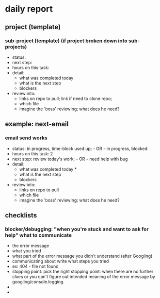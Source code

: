 # daily report

## project (template)
### sub-project (template) (if project broken down into sub-projects)
* status: 
* next step:
* hours on this task: 
* detail: 
  * what was completed today
  * what is the next step
  * blockers
* review into: 
  * links on repo to pull; link if need to clone repo;
  * which file
  * imagine the 'boss' reviewing; what does he need?

## example: next-email
### email send works
* status: in progress, time-block used up; - OR - in progress, blocked
* hours on this task: 2
* next step: review today's work; - OR - need help with bug
* detail: 
  * what was completed today
    * 
  * what is the next step
  * blockers
* review into: 
  * links on repo to pull
  * which file
  * imagine the 'boss' reviewing; what does he need?

## checklists
### blocker/debugging: "when you're stuck and want to ask for help" what to communicate
* the error message
* what you tried
* what part of the error message you didn't understand (after Googling)
* communicating about write what steps you tried
 * ex: 404 - file not found
* stopping point: pick the right stopping point: when there are no further clues or you can't figure out intended meaning of the error message by googling/console.logging.
* 
* 